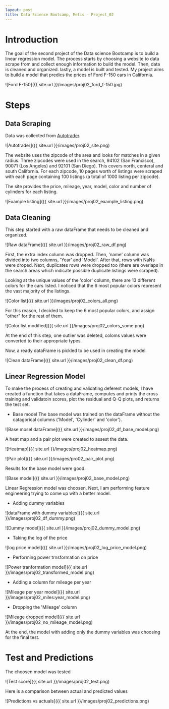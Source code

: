 ```yaml
---
layout: post
title: Data Science Bootcamp, Metis - Project_02
---
```


# Introduction

The goal of the second project of the Data science Bootcamp is to build a linear regression model. The process starts by choosing a website to data scrape from and collect enough information to build the model. Then, data is cleaned and organized. lastly, a model is built and tested. My project aims to build a model that predics the prices of Ford F-150 cars in California.

![Ford F-150]({{ site.url }}/images/proj02_ford_f-150.jpg)

# Steps

## Data Scraping
Data was collected from [Autotrader](http://autotrader.com).

![Autotrader]({{ site.url }}/images/proj02_site.png)

The website uses the zipcode of the area and looks for matches in a given radius. Three zipcodes were used in the search, 94102 (San Francisco), 90071 (Los Angeles) and 92101 (San Diego). This covers north, centeral and south California. For each zipcode, 10 pages worth of listings were scraped with each page containing 100 listings (a total of 1000 listing per zipcode).

The site provides the price, mileage, year, model, color and number of cylinders for each listing.

![Example listing]({{ site.url }}/images/proj02_example_listing.png)

## Data Cleaning
This step started with a raw dataFrame that needs to be cleaned and organized.

![Raw dataFrame]({{ site.url }}/images/proj02_raw_df.png)

First, the extra index column was dropped. Then, 'name' column was divided into two columns, 'Year' and 'Model'. After that, rows with NaNs were droped. Next, duplicates rows were dropped too (there are overlaps in the search areas which indicate possible duplicate listings were scraped).

Looking at the unique values of the 'color' column, there are 13 different colors for the cars listed. I noticed that the 6 most popular colors represent the vast majority of the listings.

![Color list]({{ site.url }}/images/proj02_colors_all.png)

For this reason, I decided to keep the 6 most popular colors, and assign "other" for the rest of them.

![Color list modified]({{ site.url }}/images/proj02_colors_some.png)

At the end of this step, one outlier was deleted, coloms values were converted to their appropriate types.

Now, a ready dataFrame is pickled to be used in creating the model.

![Clean dataFrame]({{ site.url }}/images/proj02_clean_df.png)

## Linear Regression Model
To make the process of creating and validating deferent models, I have created a function that takes a dataFrame, computes and prints the cross training and validatoin scores, plot the residual and Q-Q plots, and returns the test set.

- Base model
The base model was trained on the dataFrame without the catagorical columns ('Model', 'Cylinder' and 'color').

![Base mosel dataFrame]({{ site.url }}/images/proj02_df_base_model.png)

A heat map and a pair plot were created to assest the data.

![Heatmap]({{ site.url }}/images/proj02_heatmap.png)

![Pair plot]({{ site.url }}/images/pro02_pair_plot.png)

Results for the base model were good.

![Base model]({{ site.url }}/images/proj02_base_model.png)

Linear Regression model was choosen. Next, I am performing feature engineering trying to come up with a better model.

- Adding dummy variables

![dataFrame with dummy variables]({{ site.url }}/images/proj02_df_dummy.png)

![Dummy model]({{ site.url }}/images/proj02_dummy_model.png)

- Taking the log of the price

![log price model]({{ site.url }}/images/proj02_log_price_model.png)

- Performing power trnsformation on price

![Power tranformation model]({{ site.url }}/images/proj02_transformed_model.png)

- Adding a column for mileage per year

![Mileage per year model]({{ site.url }}/images/proj02_miles:year_model.png)

- Dropping the 'Mileage' column

![Mileage dropped model]({{ site.url }}/images/proj02_no_mileage_model.png)

At the end, the model with adding only the dummy variables was choosing for the final test.
  
# Test and Predictions

The choosen model was tested

![Test score]({{ site.url }}/images/proj02_test.png)

Here is a comparison between actual and predicted values

![Predictions vs actuals]({{ site.url }}/images/proj02_predictions.png)

